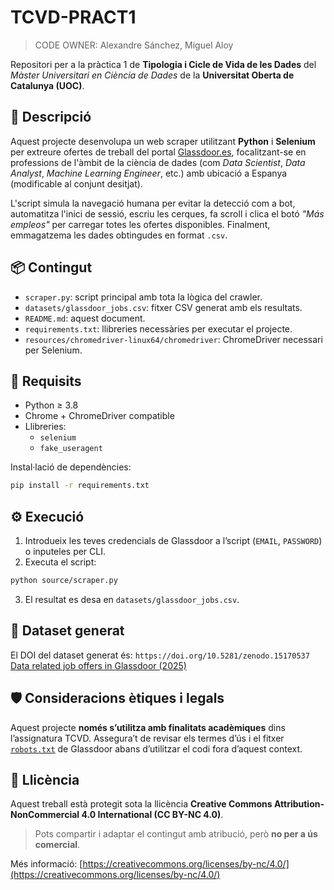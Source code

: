 # TCVD-PRACT1

> CODE OWNER: Alexandre Sánchez, Miguel Aloy

Repositori per a la pràctica 1 de **Tipologia i Cicle de Vida de les Dades** del *Màster Universitari en Ciència de Dades* de la **Universitat Oberta de Catalunya (UOC)**.

## 🧠 Descripció

Aquest projecte desenvolupa un web scraper utilitzant **Python** i **Selenium** per extreure ofertes de treball del portal [Glassdoor.es](https://www.glassdoor.es), focalitzant-se en professions de l'àmbit de la ciència de dades (com *Data Scientist*, *Data Analyst*, *Machine Learning Engineer*, etc.) amb ubicació a Espanya (modificable al conjunt desitjat).

L'script simula la navegació humana per evitar la detecció com a bot, automatitza l'inici de sessió, escriu les cerques, fa scroll i clica el botó *"Más empleos"* per carregar totes les ofertes disponibles. Finalment, emmagatzema les dades obtingudes en format `.csv`.

## 📦 Contingut

- `scraper.py`: script principal amb tota la lògica del crawler.
- `datasets/glassdoor_jobs.csv`: fitxer CSV generat amb els resultats.
- `README.md`: aquest document.
- `requirements.txt`: llibreries necessàries per executar el projecte.
- `resources/chromedriver-linux64/chromedriver`: ChromeDriver necessari per Selenium.

## 🔧 Requisits

- Python ≥ 3.8
- Chrome + ChromeDriver compatible
- Llibreries:
  - `selenium`
  - `fake_useragent`

Instal·lació de dependències:

```bash
pip install -r requirements.txt
```

## ⚙️ Execució

1. Introdueix les teves credencials de Glassdoor a l’script (`EMAIL`, `PASSWORD`) o inputeles per CLI.
2. Executa el script:

```bash
python source/scraper.py
```

3. El resultat es desa en `datasets/glassdoor_jobs.csv`.

## :scroll: Dataset generat

El DOI del dataset generat és: `https://doi.org/10.5281/zenodo.15170537` [Data related job offers in Glassdoor (2025)](https://doi.org/10.5281/zenodo.15170537)

## 🛡️ Consideracions ètiques i legals

Aquest projecte **només s’utilitza amb finalitats acadèmiques** dins l’assignatura TCVD. Assegura’t de revisar els termes d’ús i el fitxer [`robots.txt`](https://www.glassdoor.es/robots.txt) de Glassdoor abans d’utilitzar el codi fora d’aquest context.

## 📄 Llicència

Aquest treball està protegit sota la llicència **Creative Commons Attribution-NonCommercial 4.0 International (CC BY-NC 4.0)**.

> Pots compartir i adaptar el contingut amb atribució, però **no per a ús comercial**.

Més informació: [https://creativecommons.org/licenses/by-nc/4.0/](https://creativecommons.org/licenses/by-nc/4.0/)
